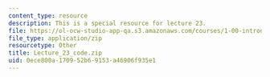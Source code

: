 ```yaml
---
content_type: resource
description: This is a special resource for lecture 23.
file: https://ol-ocw-studio-app-qa.s3.amazonaws.com/courses/1-00-introduction-to-computers-and-engineering-problem-solving-spring-2012/0ece800a170952b69153a46906f935e1_Lecture_23_code.zip
file_type: application/zip
resourcetype: Other
title: Lecture_23_code.zip
uid: 0ece800a-1709-52b6-9153-a46906f935e1
---
```

